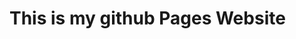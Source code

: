 <!DOCTYPE html>
<html>
  <head>
    <title>
      My site!
    </title>
  </head>
  <body>
    <h1>This is my github Pages Website</h1>
  </body>
</html>
